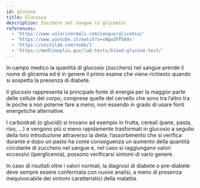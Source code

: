 ```yaml
---
id: glucose
title: Glucosio
description: Zucchero nel sangue (o glicemia)
references:
  - 'https://www.valorinormali.com/sangue/glicemia/'
  - 'https://www.youtube.it/watch?v=xNgwZFP5A9s'
  - 'https://unitslab.com/node/1'
  - 'https://medlineplus.gov/lab-tests/blood-glucose-test/'
---
```

In campo medico la quantità di glucosio (zucchero) nel sangue prende il nome di glicemia ed è in genere il primo esame che viene richiesto quando si sospetta la presenza di diabete.

Il glucosio rappresenta la principale fonte di energia per la maggior parte delle cellule del corpo, comprese quelle del cervello che sono tra l’altro tra le poche a non poterne fare a meno, non essendo in grado di usare fonti energetiche alternative.

I carboidrati (o glucidi) si trovano ad esempio in frutta, cereali (pane, pasta, riso, …) e vengono più o meno rapidamente trasformati in glucosio a seguito della loro introduzione attraverso la dieta; l’assorbimento che si verifica durante e dopo un pasto ha come conseguenza un aumento della quantità circolante di zucchero nel sangue e, nel caso si raggiungano valori eccessivi (iperglicemia), possono verificarsi sintomi di vario genere.

In caso di risultati oltre i valori normali, la diagnosi di diabete o pre-diabete deve sempre essere confermata con nuove analisi, a meno di presenza inequivocabile dei sintomi caratteristici della malattia.

